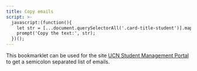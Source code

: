```yaml
---
title: Copy emails
script: >-
  javascript:(function(){
    let str = [...document.querySelectorAll('.card-title-student')].map(st => /[0-9]{7}\@ucn.dk/i.exec(st.textContent)[0]).join(';');
    prompt('Copy the text:', str);
  })();
---
```


This bookmarklet can be used for the site [UCN Student Management Portal](https://ucnstudents.ondni.com) to get a semicolon separated list of emails.
